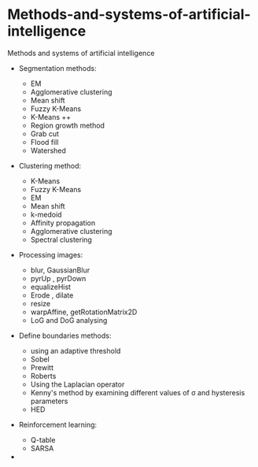 # Methods-and-systems-of-artificial-intelligence
Methods and systems of artificial intelligence

- Segmentation methods:
  - ЕМ
  - Agglomerative clustering
  - Mean shift
  - Fuzzy K-Means
  - K-Means ++
  - Region growth method
  - Grab cut
  - Flood fill 
  - Watershed 
  
- Clustering method:
  - K-Means
  - Fuzzy K-Means
  - EM
  - Mean shift
  - k-medoid
  - Affinity propagation
  - Agglomerative clustering
  - Spectral clustering

- Processing images:
  - blur, GaussianBlur
  - pyrUp , pyrDown
  - equalizeHist
  - Erode , dilate
  - resize
  - warpAffine, getRotationMatrix2D
  - LoG and DoG analysing

- Define boundaries methods:
  - using an adaptive threshold
  - Sobel
  - Prewitt
  - Roberts
  - Using the Laplacian operator
  - Kenny's method by examining different values of σ and hysteresis parameters
  - HED

- Reinforcement learning:
  - Q-table
  - SARSA
    
- 
